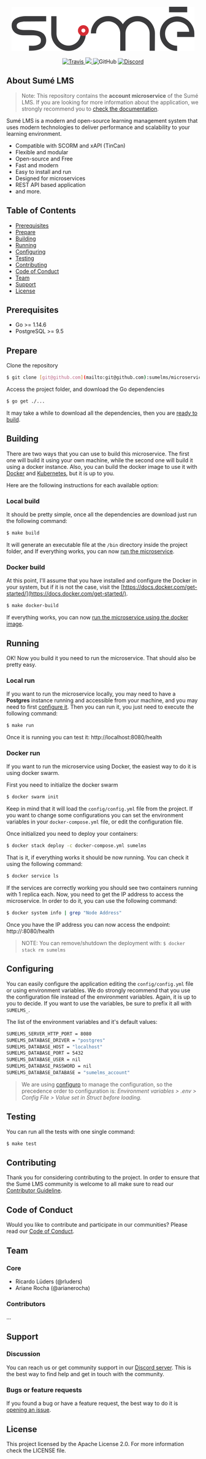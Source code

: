 <p align="center">
  <img src=".github/sumelms.png" />
</p>

<p align="center">
  <a href="https://travis-ci.com/sumelms/microservice-account">
    <img alt="Travis" src="https://travis-ci.com/sumelms/microservice-account.svg?branch=main">
  </a>  
  <a href="https://codecov.io/gh/sumelms/microservice-account">
    <img src="https://codecov.io/gh/sumelms/backend/microservice-account/main/graph/badge.svg?token=8E92BS3SR9" />
  </a>
  <img alt="GitHub" src="https://img.shields.io/github/license/sumelms/microservice-account">
  <a href="https://discord.gg/Yh9q9cd">
    <img alt="Discord" src="https://img.shields.io/discord/726500188021063682">
  </a>
</p>

## About Sumé LMS

> Note: This repository contains the **account microservice** of the Sumé LMS. If you are looking for more information
> about the application, we strongly recommend you to [check the documentation](https://www.sumelms.com/docs).

Sumé LMS is a modern and open-source learning management system that uses modern technologies to deliver performance
and scalability to your learning environment.

- Compatible with SCORM and xAPI (TinCan)
- Flexible and modular
- Open-source and Free
- Fast and modern
- Easy to install and run
- Designed for microservices
- REST API based application
- and more.

## Table of Contents

- [Prerequisites](#prerequisites)
- [Prepare](#prepare)
- [Building](#building)
- [Running](#running)
- [Configuring](#configuring)
- [Testing](#testing)
- [Contributing](#contributing)
- [Code of Conduct](#code-of-conduct)
- [Team](#team)
- [Support](#support)
- [License](#license)

## Prerequisites

- Go >= 1.14.6
- PostgreSQL >= 9.5

## Prepare

Clone the repository

```bash
$ git clone [git@github.com](mailto:git@github.com):sumelms/microservice-account.git
```

Access the project folder, and download the Go dependencies

```bash
$ go get ./...
```

It may take a while to download all the dependencies, then you are [ready to build](#building).

## Building

There are two ways that you can use to build this microservice. The first one will build it using your own machine,
while the second one will build it using a docker instance. Also, you can build the docker image to use it with
[Docker](https://www.docker.com/) and [Kubernetes](https://kubernetes.io/), but it is up to you.

Here are the following instructions for each available option:

### Local build

It should be pretty simple, once all the dependencies are download just run the following command:

```bash
$ make build
```

It will generate an executable file at the `/bin` directory inside the project folder, and If everything works, you can
now [run the microservice](#local-run).

### Docker build

At this point, I'll assume that you have installed and configure the Docker in your system, but if it is not the case,
visit the [https://docs.docker.com/get-started/](https://docs.docker.com/get-started/).

```bash
$ make docker-build
```

If everything works, you can now [run the microservice using the docker image](#docker-run).

## Running

OK! Now you build it you need to run the microservice. That should also be pretty easy.

### Local run

If you want to run the microservice locally, you may need to have a **Postgres** instance running and accessible
from your machine, and you may need to first [configure it](#configuring). Then you can run it, you just need to
execute the following command:

```bash
$ make run
```

Once it is running you can test it: http://localhost:8080/health

### Docker run

If you want to run the microservice using Docker, the easiest way to do it is using docker swarm.

First you need to initialize the docker swarm

```bash
$ docker swarm init
```

Keep in mind that it will load the `config/config.yml` file from the project. If you want to change some
configurations you can set the environment variables in your `docker-compose.yml` file, or edit the configuration file.

Once initialized you need to deploy your containers:

```bash
$ docker stack deploy -c docker-compose.yml sumelms
```

That is it, if everything works it should be now running. You can check it using the following command:

```bash
$ docker service ls
```

If the services are correctly working you should see two containers running with 1 replica each. Now, you need to get
the IP address to access the microservice. In order to do it, you can use the following command:

```bash
$ docker system info | grep "Node Address"
```

Once you have the IP address you can now access the endpoint: http://<docker-ip>:8080/health

> NOTE: You can remove/shutdown the deployment with: `$ docker stack rm sumelms`

## Configuring

You can easily configure the application editing the `config/config.yml` file or using environment variables. We do
strongly recommend that you use the configuration file instead of the environment variables. Again, it is up to you
to decide. If you want to use the variables, be sure to prefix it all with `SUMELMS_`.

The list of the environment variables and it's default values:

```bash
SUMELMS_SERVER_HTTP_PORT = 8080
SUMELMS_DATABASE_DRIVER = "postgres"
SUMELMS_DATABASE_HOST = "localhost"
SUMELMS_DATABASE_PORT = 5432
SUMELMS_DATABASE_USER = nil
SUMELMS_DATABASE_PASSWORD = nil
SUMELMS_DATABASE_DATABASE = "sumelms_account"
```

> We are using [configuro](https://github.com/sherifabdlnaby/configuro) to manage the configuration, so the precedence
> order to configuration is: _Environment variables > .env > Config File > Value set in Struct before loading._

## Testing

You can run all the tests with one single command:

```bash
$ make test
```

## Contributing

Thank you for considering contributing to the project. In order to ensure that the Sumé LMS community is welcome to
all make sure to read our [Contributor Guideline](https://www.sumelms.com/docs/development/contribute).

## Code of Conduct

Would you like to contribute and participate in our communities? Please read our [Code of Conduct](https://www.sumelms.com/docs/conduct).

## Team

### Core

- Ricardo Lüders (@rluders)
- Ariane Rocha (@arianerocha)

### Contributors

...

## Support

### Discussion

You can reach us or get community support in our [Discord server](https://discord.gg/Yh9q9cd). This is the best way to
find help and get in touch with the community.

### Bugs or feature requests

If you found a bug or have a feature request, the best way to do
it is [opening an issue](https://github.com/sumelms/website/issues).


## License

This project licensed by the Apache License 2.0. For more information check the LICENSE file.
